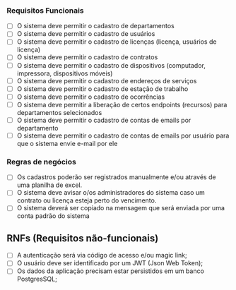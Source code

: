 ### Requisitos Funcionais

- [ ] O sistema deve permitir o cadastro de departamentos
- [ ] O sistema deve permitir o cadastro de usuários
- [ ] O sistema deve permitir o cadastro de licenças (licença, usuários de licença)
- [ ] O sistema deve permitir o cadastro de contratos
- [ ] O sistema deve permitir o cadastro de dispositivos (computador, impressora, dispositivos móveis)
- [ ] O sistema deve permitir o cadastro de endereços de serviços
- [ ] O sistema deve permitir o cadastro de estação de trabalho
- [ ] O sistema deve permitir o cadastro de ocorrências
- [ ] O sistema deve permitir a liberação de certos endpoints (recursos) para departamentos selecionados
- [ ] O sistema deve permitir o cadastro de contas de emails por departamento
- [ ] O sistema deve permitir o cadastro de contas de emails por usuário para que o sistema envie e-mail por ele

### Regras de negócios
- [ ] Os cadastros poderão ser registrados manualmente e/ou através de uma planilha de excel.
- [ ] O sistema deve avisar o/os administradores do sistema caso um contrato ou licença esteja perto do vencimento.
- [ ] O sistema deverá ser copiado na mensagem que será enviada por uma conta padrão do sistema

## RNFs (Requisitos não-funcionais)

- [ ] A autenticação será via código de acesso e/ou magic link;
- [ ] O usuário deve ser identificado por um JWT (Json Web Token);
- [ ] Os dados da aplicação precisam estar persistidos em um banco PostgresSQL;